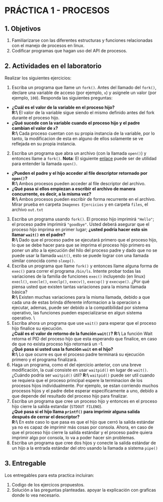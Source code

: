 # PRÁCTICA 1 - PROCESOS #

## 1. Objetivos ##
1. Familiarizarse con las diferentes estructuras y funciones relacionadas con el manejo de procesos en linux.
2. Codificar programas que hagan uso del API de procesos.

## 2. Actividades en el laboratorio ##

Realizar los siguientes ejercicios:

1. Escriba un programa que llame un ```fork()```. Antes del llamado del ```fork()```, declare una variable de acceso (por ejemplo, ```x```) y asígnele un valor (por ejemplo, ```100```). Responda las siguientes preguntas:
  * **¿Cuál es el valor de la variable en el proceso hijo?**\
  **R:\\** El valor de la variable sigue siendo el mismo definido antes del fork durante el proceso hijo.
  * **¿Qué sucede con la variable cuando el proceso hijo y el padre cambian el valor de ```x```?**\
  **R:\\** Cada proceso cuentan con su propia instancia de la variable, por lo tanto, la modificacion de esta en alguno de ellos solamente se ve reflejada en su propia instancia.
2. Escriba un programa que abra un archivo (con la llamada ```open()```) y entonces llame a ```fork()```. **Nota**: El siguiente [enlace](https://www.geeksforgeeks.org/input-output-system-calls-c-create-open-close-read-write/) puede ser de utilidad para entender la llamada ```open()```.
  * **¿Pueden el padre y el hijo acceder al file descriptor retornado por ```open()```?** \
  **R:\\** Ambos procesos pueden acceder al file descriptor del archivo.
  * **¿Qué pasa si ellos empiezan a escribir el archivo de manera concurrente, es decir, a la misma vez?** \
  **R:\\** Ambos procesos pueden escribir de forma recurrente en el archivo. Mirar prueba en carpeta ```Imagenes Ejercicios``` y en carpeta ```files```, el archivo ```out.txt```
3. Escriba un programa usando ```fork()```. El proceso hijo imprimirá ```"Hello"```; el proceso padre imprimirá ```"goodbye"```. Usted deberá asegurar que el proceso hijo imprima en primer lugar; **¿usted podría hacer esto sin llamar ```wait()``` en el padre?** \
	**R:\\** Dado que el proceso padre se ejecutará primero que el proceso hijo, lo que se debe hacer para que se imprima el proceso hijo primero es poner un alto a la ejecución del hilo del proceso padre y dado que no se puede usar la llamada ```wait()```, esto se puede lograr con una llamada similar conocida como ```sleep()```. 
4. Escriba un programa que llame ```fork()``` y entonces llame alguna forma de ```exec()``` para correr el programa ```/bin/ls```. Intente probar todas las variaciones de la familia de funciones ```exec()``` incluyendo (en linux) ```execl()```, ```execle()```, ```execlp()```, ```execv()```, ```execvp()``` y ```execvpe()```. ¿Por qué piensa usted que existen tantas variaciones para la misma llamada básica? \
**R:\\** Existen muchas variaciones para la misma llamada, debido a que cada una de estas brinda diferente informacion a la operacion a ejecutar, ademas, puede ser debido a la compatibilidad por sistema operativo, las funciones pueden especializarse en algun sistema operativo. \
5. Escriba ahora un programa que use ```wait()``` para esperar que el proceso hijo finalice su ejecución. \
**¿Cuál es el valor de retorno de la función ```wait()```?**
**R:\\** La función Wait retorna el PID del proceso hijo que esta esperando que finalice, en caso de que no exista proceso hijo retornará un -1.\
**¿Qué pasa si usted usa la función ```wait``` en el hijo?** \
**R:\\** Lo que ocurre es que el proceso padre terminará su ejecución primero y el programa finalizará. 
6. Haga un programa, como el del ejercicio anterior, con una breve modificación, la cual consiste en usar ```waitpid()``` en lugar de ```wait()```. ¿Cuándo podría ser ```waitpid()``` útil?
**R:\\** ```waitpid()``` puede ser util cuando se requiera que el proceso principal espere la terminacion de los procesos hijos individualmente. Por ejemplo, se estan corriendo muchos procesos hijos y el padre debe esperar especificamente a uno, debido a que depende del resultado del proceso hijo para finalizar.
7. Escriba un programa que cree un proceso hijo y entonces en el proceso hijo cierre la salida estandar (```STDOUT FILENO```). \
**¿Qué pasa si el hijo llama ```printf()``` para imprimir alguna salida después de cerrar el descriptor?** \
**R:\\** En este caso lo que pasa es que el hijo que cerró la salida estándar ya no es capaz de imprimir más cosas por consola. Ahora, en caso de que el proceso hijo cierre la salida estándar y el proceso padre quiera imprimir algo por consola, lo va a poder hacer sin problemas.
8. Escriba un programa que cree dos hijos y conecte la salida estándar de un hijo a la entrada estándar del otro usando la llamada a sistema ```pipe()```

## 3. Entregable ##

Los entregables para esta practica incluiran:
1. Codigo de los ejercicos propuestos.
2. Solución a las preguntas planteadas. apoyar la explicación con graficas donde lo vea necesario.
